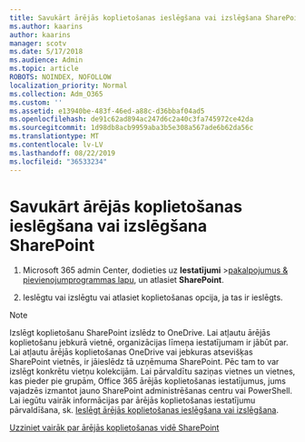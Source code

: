 ```yaml
---
title: Savukārt ārējās koplietošanas ieslēgšana vai izslēgšana SharePoint
ms.author: kaarins
author: kaarins
manager: scotv
ms.date: 5/17/2018
ms.audience: Admin
ms.topic: article
ROBOTS: NOINDEX, NOFOLLOW
localization_priority: Normal
ms.collection: Adm_O365
ms.custom: ''
ms.assetid: e13940be-483f-46ed-a88c-d36bbaf04ad5
ms.openlocfilehash: de91c62ad894ac247d6c2a40c3fa745972ce42da
ms.sourcegitcommit: 1d98db8acb9959aba3b5e308a567ade6b62da56c
ms.translationtype: MT
ms.contentlocale: lv-LV
ms.lasthandoff: 08/22/2019
ms.locfileid: "36533234"
---
```

# <a name="turn-external-sharing-on-or-off-for-sharepoint"></a>Savukārt ārējās koplietošanas ieslēgšana vai izslēgšana SharePoint

1. Microsoft 365 admin Center, dodieties uz **Iestatījumi** >[pakalpojumus &amp; pievienojumprogrammas lapu](https://portal.office.com/adminportal/home#/Settings/ServicesAndAddIns), un atlasiet **SharePoint**.
    
2. Ieslēgtu vai izslēgtu vai atlasiet koplietošanas opcija, ja tas ir ieslēgts.
    
> [!NOTE]
> Izslēgt koplietošanu SharePoint izslēdz to OneDrive. Lai atļautu ārējās koplietošanu jebkurā vietnē, organizācijas līmeņa iestatījumam ir jābūt par. Lai atļautu ārējās koplietošanas OneDrive vai jebkuras atsevišķas SharePoint vietnēs, ir jāieslēdz tā uzņēmuma SharePoint. Pēc tam to var izslēgt konkrētu vietņu kolekcijām. Lai pārvaldītu saziņas vietnes un vietnes, kas pieder pie grupām, Office 365 ārējās koplietošanas iestatījumus, jums vajadzēs izmantot jauno SharePoint administrēšanas centru vai PowerShell. Lai iegūtu vairāk informācijas par ārējās koplietošanas iestatījumu pārvaldīšana, sk. [Ieslēgt ārējās koplietošanas ieslēgšana vai izslēgšana](https://go.microsoft.com/fwlink/?linkid=866426). 
  
[Uzziniet vairāk par ārējās koplietošanas vidē SharePoint](https://go.microsoft.com/fwlink/?linkid=734908)
  

